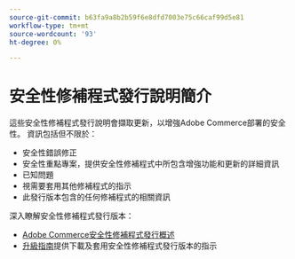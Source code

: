 ```yaml
---
source-git-commit: b63fa9a8b2b59f6e8dfd7003e75c66caf99d5e81
workflow-type: tm+mt
source-wordcount: '93'
ht-degree: 0%

---
```

# 安全性修補程式發行說明簡介

這些安全性修補程式發行說明會擷取更新，以增強Adobe Commerce部署的安全性。 資訊包括但不限於：

* 安全性錯誤修正
* 安全性重點專案，提供安全性修補程式中所包含增強功能和更新的詳細資訊
* 已知問題
* 視需要套用其他修補程式的指示
* 此發行版本包含的任何修補程式的相關資訊

深入瞭解安全性修補程式發行版本：

* [Adobe Commerce安全性修補程式發行概述](/help/release/release-notes/security/overview.md#about-adobe-commerce-security-patch-releases)
* [升級指南](https://experienceleague.adobe.com/en/docs/commerce-operations/upgrade-guide/implementation/perform-upgrade)提供下載及套用安全性修補程式發行版本的指示
